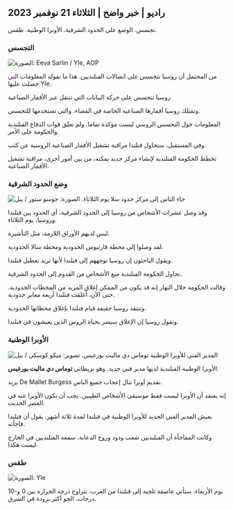 ## راديو \| خبر واضح \| الثلاثاء 21 نوفمبر 2023

تجسس. الوضع على الحدود الشرقية. الأوبرا الوطنية. طقس.

### التجسس

![ الصورة: Eeva Sarlin / Yle, AOP](https://images.cdn.yle.fi/image/upload/c_crop,h_562,w_1000,x_0,y_32/ar_1.7777777777777777,c_fill,g_faces,h_675,w_1200/dpr_1.0/q_auto:eco/f_auto/fl_lossy/v1700569701/39-1204215655ca2203557b)

من المحتمل أن روسيا تتجسس على اتصالات الفنلنديين. هذا ما تقوله المعلومات التي حصلت عليها Yle.

روسيا تتجسس على حركة البيانات التي تنتقل عبر الأقمار الصناعية

وتمتلك روسيا أقمارها الصناعية الخاصة في الفضاء، والتي تستخدمها للتجسس.

المعلومات حول التجسس الروسي ليست مؤكدة تماما. ولم تعلق قوات الدفاع الفنلندية والحكومة على الأمر.

وفي المستقبل، ستحاول فنلندا مراقبة تشغيل الأقمار الصناعية الروسية عن كثب.

تخطط الحكومة الفنلندية لإنشاء مركز جديد يمكنه، من بين أمور أخرى، مراقبة تشغيل الأقمار الصناعية.

### وضع الحدود الشرقية

![جاء الناس إلى مركز حدود سلا يوم الثلاثاء. الصورة: جوسو ستور / ييل](https://images.cdn.yle.fi/image/upload/c_crop,h_2515,w_4470,x_0,y_0/ar_1.7777777777777777,c_fill,g_faces,h_675,w_1200/dpr_1.0/q_auto:eco/f_auto/fl_lossy/v1700575368/39-1203513655b5b4d432e9)

وقد وصل عشرات الأشخاص من روسيا إلى الحدود الشرقية، أي الحدود بين فنلندا وروسيا، يوم الثلاثاء.

ليس لديهم الأوراق اللازمة، مثل التأشيرة.

لقد وصلوا إلى محطة فارتيوس الحدودية ومحطة سالا الحدودية.

ويقول الباحثون إن روسيا توجههم إلى فنلندا لأنها تريد تعطيل فنلندا.

تحاول الحكومة الفنلندية منع الأشخاص من القدوم إلى الحدود الشرقية.

وقالت الحكومة خلال النهار إنه قد يكون من الممكن إغلاق المزيد من المحطات الحدودية. حتى الآن، أغلقت فنلندا أربعة معابر حدودية.

وتنتقد روسيا حقيقة قيام فنلندا بإغلاق محطاتها الحدودية.

وتقول روسيا إن الإغلاق سيضر بحياة الروس الذين يعيشون في فنلندا.

### الأوبرا الوطنية

![المدير الفني للأوبرا الوطنية توماس دي ماليت بورغيس. تصوير: ميكو كوسكي / ييل](https://images.cdn.yle.fi/image/upload/c_crop,h_3078,w_5472,x_0,y_570/ar_1.7777777777777777,c_fill,g_faces,h_675,w_1200/dpr_1.0/q_auto:eco/f_auto/fl_lossy/v1699350873/39-1196938654a091844d91)

الأوبرا الوطنية الفنلندية لديها مدير فني جديد. وهو بريطاني **توماس دي ماليت بورغيس**.

يريد De Mallet Burgess تقديم أوبرا تنال إعجاب جميع الناس.

إنه يعتقد أن الأوبرا ليست فقط موسيقى الأشخاص الطيبين. يجب أن تكون الأوبرا عنه في العصر الحديث.

يعيش المدير الفني الجديد للأوبرا الوطنية في فنلندا لمدة ثلاثة أشهر. يقول أن فنلندا فاجأته.

وكانت المفاجأة أن الفنلنديين شعب ودود وروح الدعابة. سمعة الفنلنديين في الخارج ليست هكذا.

### طقس

![ الصورة: Yle](https://images.cdn.yle.fi/image/upload/c_crop,h_1080,w_1919,x_0,y_0/ar_1.7777777777777777,c_fill,g_faces,h_675,w_1200/dpr_1.0/q_auto:eco/f_auto/fl_lossy/v1700579363/39-1204521655cc80468754)

يوم الأربعاء، ستأتي عاصفة ثلجية إلى فنلندا من الغرب. تتراوح درجة الحرارة بين 0 و-10 درجات. الجو أكثر برودة في الشرق.